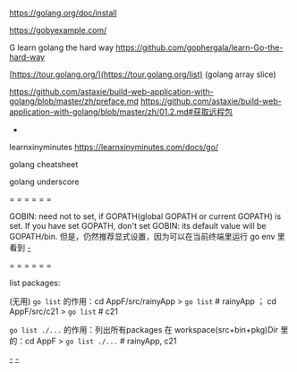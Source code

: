 
https://golang.org/doc/install

https://gobyexample.com/

G learn golang the hard way
https://github.com/gophergala/learn-Go-the-hard-way

[https://tour.golang.org/](https://tour.golang.org/list) (golang array slice)

https://github.com/astaxie/build-web-application-with-golang/blob/master/zh/preface.md
https://github.com/astaxie/build-web-application-with-golang/blob/master/zh/01.2.md#获取远程包

-

learnxinyminutes
https://learnxinyminutes.com/docs/go/

golang cheatsheet

golang underscore

= = = = = =

GOBIN: need not to set, if GOPATH(global GOPATH or current GOPATH) is set. If you have set GOPATH, don't set GOBIN: its default value will be GOPATH/bin. 但是，仍然推荐显式设置，因为可以在当前终端里运行 go env 里看到 [-](https://stackoverflow.com/questions/40067997/how-set-gobin-automatically)

= = = = = =

list packages:

(无用) `go list` 的作用：cd AppF/src/rainyApp > `go list` # rainyApp ； cd AppF/src/c21 > `go list` # c21

`go list ./...` 的作用：列出所有packages 在 workspace(src+bin+pkg)Dir 里的：cd AppF > `go list ./...` # rainyApp, c21

[-](https://stackoverflow.com/questions/28166249/how-to-list-installed-go-packages) [-](http://www.techietown.info/2017/02/list-installed-packages-gogolang/)

